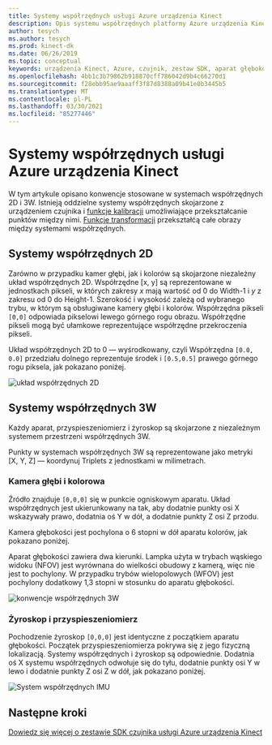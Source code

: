 ```yaml
---
title: Systemy współrzędnych usługi Azure urządzenia Kinect
description: Opis systemu współrzędnych platformy Azure urządzenia Kinect
author: tesych
ms.author: tesych
ms.prod: kinect-dk
ms.date: 06/26/2019
ms.topic: conceptual
keywords: urządzenia Kinect, Azure, czujnik, zestaw SDK, aparat głębokości, TOF, zasady, wydajność, unieważnienie
ms.openlocfilehash: 4bb1c3b79862b918870cff786042d9b4c66270d1
ms.sourcegitcommit: f28ebb95ae9aaaff3f87d8388a09b41e0b3445b5
ms.translationtype: MT
ms.contentlocale: pl-PL
ms.lasthandoff: 03/30/2021
ms.locfileid: "85277446"
---
```

# <a name="azure-kinect-dk-coordinate-systems"></a>Systemy współrzędnych usługi Azure urządzenia Kinect

W tym artykule opisano konwencje stosowane w systemach współrzędnych 2D i 3W.  Istnieją oddzielne systemy współrzędnych skojarzone z urządzeniem czujnika i [funkcje kalibracji](use-calibration-functions.md) umożliwiające przekształcanie punktów między nimi. [Funkcje transformacji](use-image-transformation.md) przekształćą całe obrazy między systemami współrzędnych.  

## <a name="2d-coordinate-systems"></a>Systemy współrzędnych 2D

 Zarówno w przypadku kamer głębi, jak i kolorów są skojarzone niezależny układ współrzędnych 2D. Współrzędne [x, y] są reprezentowane w jednostkach pikseli, w których zakresy *x* mają wartość od 0 do Width-1 i *y* z zakresu od 0 do Height-1. Szerokość i wysokość zależą od wybranego trybu, w którym są obsługiwane kamery głębi i kolorów. Współrzędna pikseli `[0,0]` odpowiada pikselowi lewego górnego rogu obrazu. Współrzędne pikseli mogą być ułamkowe reprezentujące współrzędne przekroczenia pikseli.

Układ współrzędnych 2D to 0 — wyśrodkowany, czyli Współrzędna `[0.0, 0.0]` przedziału dolnego reprezentuje środek i `[0.5,0.5]` prawego górnego rogu piksela, jak pokazano poniżej.

   ![układ współrzędnych 2D](./media/concepts/concepts-coordinate-systems/coordinate-systems-sdk-2d-system.png)

## <a name="3d-coordinate-systems"></a>Systemy współrzędnych 3W

Każdy aparat, przyspieszeniomierz i żyroskop są skojarzone z niezależnym systemem przestrzeni współrzędnych 3W.

Punkty w systemach współrzędnych 3W są reprezentowane jako metryki [X, Y, Z] — koordynuj Triplets z jednostkami w milimetrach.

### <a name="depth-and-color-camera"></a>Kamera głębi i kolorowa

Źródło znajduje `[0,0,0]` się w punkcie ogniskowym aparatu. Układ współrzędnych jest ukierunkowany na tak, aby dodatnie punkty osi X wskazywały prawo, dodatnia oś Y w dół, a dodatnie punkty Z osi Z przodu.

Kamera głębokości jest pochylona o 6 stopni w dół aparatu kolorów, jak pokazano poniżej. 

Aparat głębokości zawiera dwa kierunki. Lampka użyta w trybach wąskiego widoku (NFOV) jest wyrównana do wielkości obudowy z kamerą, więc nie jest to pochylony. W przypadku trybów wielopolowych (WFOV) jest pochylony dodatkowy 1,3 stopni w stosunku do aparatu głębokości.

![konwencje współrzędnych 3W](./media/concepts/concepts-coordinate-systems/coordinate-systems-camera-features.png)

### <a name="gyroscope-and-accelerometer"></a>Żyroskop i przyspieszeniomierz

Pochodzenie żyroskop `[0,0,0]` jest identyczne z początkiem aparatu głębokości. Początek przyspieszeniomierza pokrywa się z jego fizyczną lokalizacją. Systemy współrzędnych i żyroskop są odpowiednie. Dodatnia oś X systemu współrzędnych odwołuje się do tyłu, dodatnie punkty osi Y w lewo i dodatnie punkty Z osi Z w dół, jak pokazano poniżej.

![System współrzędnych IMU](./media/concepts/concepts-coordinate-systems/coordinate-systems-gyroscope.png)

## <a name="next-steps"></a>Następne kroki

[Dowiedz się więcej o zestawie SDK czujnika usługi Azure urządzenia Kinect](about-sensor-sdk.md)